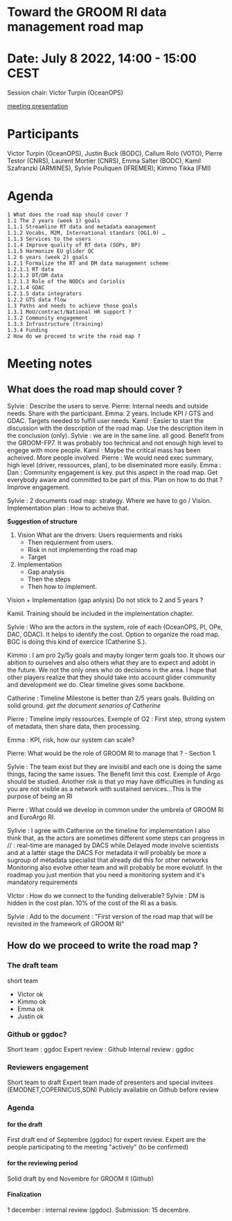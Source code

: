 # Toward the GROOM RI data management road map


# Date: July 8 2022, 14:00 - 15:00 CEST

Session chair: Victor Turpin (OceanOPS)

[meeting presentation](https://github.com/OceanGlidersCommunity/meeting_notes/blob/main/2022/2%20-%20Plenary-1-Victor_Turpin.pdf)

# Participants
Victor Turpin (OceanOPS), Justin Buck (BODC), Callum Rolo (VOTO), Pierre Testor (CNRS), Laurent Mortier (CNRS), Emma Salter (BODC), Kamil Szafranzki (ARMINES), Sylvie Pouliquen (IFREMER); Kimmo Tikka (FMI)

# Agenda
    1 What does the road map should cover ?
    1.1 The 2 years (week 1) goals
    1.1.1 Streamline RT data and metadata management
    1.1.2 Vocabs, M2M, International standars (OG1.0) …
    1.1.3 Services to the users
    1.1.4 Improve quality of RT data (SOPs, BP)
    1.1.5 Harmonize EU glider QC 
    1.2 6 years (week 2) goals
    1.2.1 Formalize the RT and DM data management scheme 
    1.2.1.1 RT data
    1.2.1.2 DT/DM data
    1.2.1.3 Role of the NODCs and Coriolis
    1.2.1.4 GDAC
    1.2.1.5 data integrators
    1.2.2 GTS data flow
    1.3 Paths and needs to achieve those goals
    1.3.1 MoU/contract/National HR support ?
    1.3.2 Community engagement
    1.3.3 Infrastructure (training)
    1.3.4 Funding
    2 How do we proceed to write the road map ?

# Meeting notes
## What does the road map should cover ?
Sylvie : Describe the users to serve.
Pierre: Internal needs and outside needs. Share with the participant.
Emma: 2 years. Include KPI / GTS and GDAC. 
Targets needed to fulfill user needs.
Kamil : Easier to start the discussion with the description of the road map. Use the description item in the conclusion (only).
Sylvie : we are in the same line. all good. Benefit from the GROOM-FP7. It was probably too technical and not enough high level to engege with more people.
Kamil : Maybe the critical mass has been acheived. More people involved.
Pierre : We would need exec summary, high level (driver, ressources, plan), to be diseminated more easily.
Emma : 
Dan : Community engagement is key. put this aspect in the road map. Get everybody aware and committed to be part of this. Plan on how to do that ? Improve engagement.

Sylvie : 2 documents road map: strategy. Where we have to go / Vision. Implementation plan : How to acheive that.

**Suggestion of structure**
1) Vision What are the drivers: Users requierments and risks
    + Then requierment from users.
    + Risk in not implementing the road map
    + Target
2) Implementation
    + Gap analysis
    + Then the steps
    + Then how to implement.

Vision +  Implementation (gap anlysis)
Do not stick to 2 and 5 years ?

Kamil. Training should be included in the implementation chapter.

Sylvie : Who are the actors in the system, role of each (OceanOPS, PI, OPe, DAC, GDAC). It helps to identify the cost. Option to organize the road map. 
BGC is doing this kind of exercice (Catherine S.). 

Kimmo : I am pro 2y/5y goals and mayby longer term goals too. It shows our abition to ourselves and also others what they are to expect and adobt in the future. We not the only ones who do decisions in the area. I hope that other players realize that they should take into account glider community and development we do. Clear timeline gives some backbone.

Catherine : Timeline Milestone is better than 2/5 years goals. Building on solid ground.
*get the document senarios of Catherine*

Pierre : Timeline imply ressources. Exemple of O2 : First step, strong system of metadata, then share data, then processing.

Emma : KPI, risk, how our system can scale?

Pierre: What would be the role of GROOM RI to manage that ? - Section 1. 

Sylvie : The team exist but they are invisibl and each one is doing the same things, facing the same issues. The Benefit limit this cost. Exemple of Argo should be studied.
Another risk is that yo may have difficulties in funding as you are not visible as a network with sustained services...This is the purpose of being an RI

Pierre : What could we develop in common under the umbrela of GROOM RI and EuroArgo RI.

Sylivie : I agree with Catherine on the timeline for implementation 
 I also think that, as the actors are sometimes  different some steps can progress in // : real-time are managed by DACS while Delayed mode involve scientists and at a latter stage the DACS
For metadata it will probably be more a sugroup of metadata specialist that already did this for other networks
Monitoring also evolve other team and will probably be more evolutif. In the roadmap you just mention that you need a monitoring system and it's mandatory requirements

VIctor : How do we connect to the funding deliverable?
Sylvie : DM is hidden in the cost plan. 10% of the cost of the RI as a basis. 


Sylvie : Add to the document : "First version of the road map that will be revisited in the framework of GROOM RI"

## How do we proceed to write the road map ?
### The draft team
short team
- Victor ok
- Kimmo ok 
- Emma ok 
- Justin ok 
### Github or ggdoc?
 Short team : ggdoc
 Expert review : Github
 Internal review : ggdoc
### Reviewers engagement
Short team to draft
Expert team made of presenters and special invitees (EMODNET,COPERNICUS,SDN)
Publicly available on Github before review
### Agenda
#### for the draft
First draft end of Septembre (ggdoc) for expert review.
Expert are the people participating to the meeting "actively" (to be confirmed)
#### for the reviewing period
Solid draft by end Novembre for GROOM II (Github) 
#### Finalization
1 december : internal review (ggdoc).
Submission: 15 decembre.
